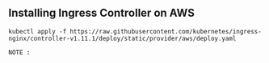 ## Installing Ingress Controller on AWS

```
kubectl apply -f https://raw.githubusercontent.com/kubernetes/ingress-nginx/controller-v1.11.1/deploy/static/provider/aws/deploy.yaml
```

`NOTE : `